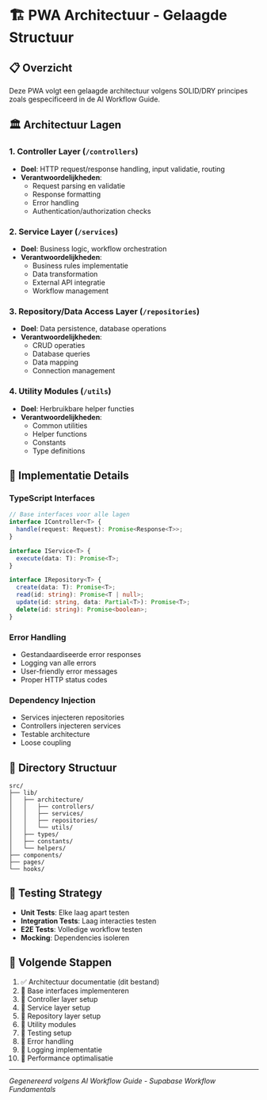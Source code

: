 # 🏗️ PWA Architectuur - Gelaagde Structuur

## 📋 Overzicht
Deze PWA volgt een gelaagde architectuur volgens SOLID/DRY principes zoals gespecificeerd in de AI Workflow Guide.

## 🏛️ Architectuur Lagen

### 1. **Controller Layer** (`/controllers`)
- **Doel**: HTTP request/response handling, input validatie, routing
- **Verantwoordelijkheden**: 
  - Request parsing en validatie
  - Response formatting
  - Error handling
  - Authentication/authorization checks

### 2. **Service Layer** (`/services`)
- **Doel**: Business logic, workflow orchestration
- **Verantwoordelijkheden**:
  - Business rules implementatie
  - Data transformation
  - External API integratie
  - Workflow management

### 3. **Repository/Data Access Layer** (`/repositories`)
- **Doel**: Data persistence, database operations
- **Verantwoordelijkheden**:
  - CRUD operaties
  - Database queries
  - Data mapping
  - Connection management

### 4. **Utility Modules** (`/utils`)
- **Doel**: Herbruikbare helper functies
- **Verantwoordelijkheden**:
  - Common utilities
  - Helper functions
  - Constants
  - Type definitions

## 🔧 Implementatie Details

### TypeScript Interfaces
```typescript
// Base interfaces voor alle lagen
interface IController<T> {
  handle(request: Request): Promise<Response<T>>;
}

interface IService<T> {
  execute(data: T): Promise<T>;
}

interface IRepository<T> {
  create(data: T): Promise<T>;
  read(id: string): Promise<T | null>;
  update(id: string, data: Partial<T>): Promise<T>;
  delete(id: string): Promise<boolean>;
}
```

### Error Handling
- Gestandaardiseerde error responses
- Logging van alle errors
- User-friendly error messages
- Proper HTTP status codes

### Dependency Injection
- Services injecteren repositories
- Controllers injecteren services
- Testable architecture
- Loose coupling

## 📁 Directory Structuur
```
src/
├── lib/
│   ├── architecture/
│   │   ├── controllers/
│   │   ├── services/
│   │   ├── repositories/
│   │   └── utils/
│   ├── types/
│   ├── constants/
│   └── helpers/
├── components/
├── pages/
└── hooks/
```

## 🧪 Testing Strategy
- **Unit Tests**: Elke laag apart testen
- **Integration Tests**: Laag interacties testen
- **E2E Tests**: Volledige workflow testen
- **Mocking**: Dependencies isoleren

## 🚀 Volgende Stappen
1. ✅ Architectuur documentatie (dit bestand)
2. 🔄 Base interfaces implementeren
3. 🔄 Controller layer setup
4. 🔄 Service layer setup
5. 🔄 Repository layer setup
6. 🔄 Utility modules
7. 🔄 Testing setup
8. 🔄 Error handling
9. 🔄 Logging implementatie
10. 🔄 Performance optimalisatie

---
*Gegenereerd volgens AI Workflow Guide - Supabase Workflow Fundamentals*
